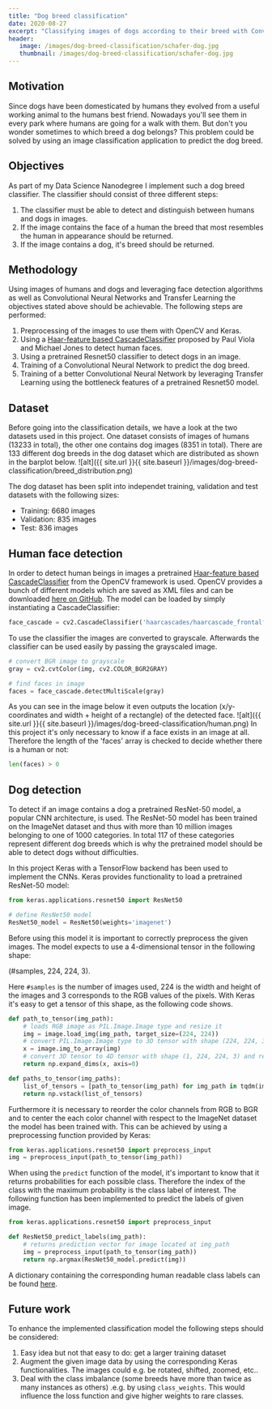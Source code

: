 ```yaml
---
title: "Dog breed classification"
date: 2020-08-27
excerpt: "Classifying images of dogs according to their breed with Convolutional Neural Networks (CNN)"
header:
   image: /images/dog-breed-classification/schafer-dog.jpg
   thumbnail: /images/dog-breed-classification/schafer-dog.jpg
---
```


## Motivation
Since dogs have been domesticated by humans they evolved from a useful working animal to the humans best friend. 
Nowadays you'll see them in every park where humans are going for a walk with them. But don't you wonder sometimes to which breed a dog belongs? This problem could be solved by using an image classification application to predict the dog breed.

## Objectives
As part of my Data Science Nanodegree I implement such a dog breed classifier. The classifier should consist of three different steps:

1. The classifier must be able to detect and distinguish between humans and dogs in images.
2. If the image contains the face of a human the breed that most resembles the human in appearance should be returned.
2. If the image contains a dog, it's breed should be returned.


## Methodology
Using images of humans and dogs and leveraging face detection algorithms as well as Convolutional Neural Networks and Transfer Learning the objectives stated above should be achievable. The following steps are performed:
1. Preprocessing of the images to use them with OpenCV and Keras.
2. Using a <a href="https://docs.opencv.org/3.4/db/d28/tutorial_cascade_classifier.html">Haar-feature based CascadeClassifier</a> proposed by Paul Viola and Michael Jones to detect human faces. 
3. Using a pretrained Resnet50 classifier to detect dogs in an image.
4. Training of a Convolutional Neural Network to predict the dog breed.
5. Training of a better Convolutional Neural Network by leveraging Transfer Learning using the bottleneck features of a pretrained Resnet50 model.


## Dataset
Before going into the classification details, we have a look at the two datasets used in this project. One dataset consists of images of humans (13233 in total), the other one contains dog images (8351 in total).
There are 133 different dog breeds in the dog dataset which are distributed as shown in the barplot below.
![alt]({{ site.url }}{{ site.baseurl }}/images/dog-breed-classification/breed_distribution.png)


The dog dataset has been split into independet training, validation and test datasets with the following sizes:
* Training: 6680 images
* Validation: 835 images
* Test: 836 images


## Human face detection
In order to detect human beings in images a pretrained <a href="https://docs.opencv.org/3.4/db/d28/tutorial_cascade_classifier.html">Haar-feature based CascadeClassifier</a> from the OpenCV framework is used. OpenCV provides a bunch of different models which are saved as XML files and can be downloaded <a href="https://github.com/opencv/opencv/tree/master/data">here on GitHub</a>. The model can be loaded by simply instantiating a CascadeClassifier:
```python
face_cascade = cv2.CascadeClassifier('haarcascades/haarcascade_frontalface_alt.xml')
```

To use the classifier the images are converted to grayscale. Afterwards the classifier can be used easily by passing the grayscaled image. 
```python
# convert BGR image to grayscale
gray = cv2.cvtColor(img, cv2.COLOR_BGR2GRAY)

# find faces in image
faces = face_cascade.detectMultiScale(gray)

```
As you can see in the image below it even outputs the location (x/y-coordinates and width + height of a rectangle) of the detected face.
![alt]({{ site.url }}{{ site.baseurl }}/images/dog-breed-classification/human.png)
In this project it's only necessary to know if a face exists in an image at all. Therefore the length of the 'faces' array is checked to decide whether there is a human or not:
```python
len(faces) > 0
```

## Dog detection
To detect if an image contains a dog a pretrained ResNet-50 model, a popular CNN architecture, is used. The ResNet-50 model has been trained on the ImageNet dataset and thus with more than 10 million images belonging to one of 1000 categories. In total 117 of these categories represent different dog breeds which is why the pretrained model should be able to detect dogs without difficulties.

In this project Keras with a TensorFlow backend has been used to implement the CNNs. Keras provides functionality to load a pretrained ResNet-50 model:
```python
from keras.applications.resnet50 import ResNet50

# define ResNet50 model
ResNet50_model = ResNet50(weights='imagenet')
```
Before using this model it is important to correctly preprocess the given images. The model expects to use a 4-dimensional tensor in the following shape:

  (#samples, 224, 224, 3).

Here <code>#samples</code> is the number of images used, 224 is the width and height of the images and 3 corresponds to the RGB values of the pixels.
With Keras it's easy to get a tensor of this shape, as the following code shows.
```python
def path_to_tensor(img_path):
    # loads RGB image as PIL.Image.Image type and resize it
    img = image.load_img(img_path, target_size=(224, 224))
    # convert PIL.Image.Image type to 3D tensor with shape (224, 224, 3)
    x = image.img_to_array(img)
    # convert 3D tensor to 4D tensor with shape (1, 224, 224, 3) and return 4D tensor
    return np.expand_dims(x, axis=0)

def paths_to_tensor(img_paths):
    list_of_tensors = [path_to_tensor(img_path) for img_path in tqdm(img_paths)]
    return np.vstack(list_of_tensors)
```

Furthermore it is necessary to reorder the color channels from RGB to BGR and to center the each color channel with respect to the ImageNet dataset the model has been trained with. This can be achieved by using a preprocessing function provided by Keras:
```python
from keras.applications.resnet50 import preprocess_input
img = preprocess_input(path_to_tensor(img_path))
```

When using the <code>predict</code> function of the model, it's important to know that it returns probabilities for each possible class. Therefore the index of the class with the maximum probability is the class label of interest. The following function has been implemented to predict the labels of given image.
```python
from keras.applications.resnet50 import preprocess_input

def ResNet50_predict_labels(img_path):
    # returns prediction vector for image located at img_path
    img = preprocess_input(path_to_tensor(img_path))
    return np.argmax(ResNet50_model.predict(img))
```
A dictionary containing the corresponding human readable class labels can be found <a href="https://gist.github.com/yrevar/942d3a0ac09ec9e5eb3a">here</a>.


## Future work
To enhance the implemented classification model the following steps should be considered:
1. Easy idea but not that easy to do: get a larger training dataset
2. Augment the given image data by using the corresponding Keras functionalities. The images could e.g. be rotated, shifted, zoomed, etc..
3. Deal with the class imbalance (some breeds have more than twice as many instances as others) .e.g. by using <code>class_weights</code>. This would influence the loss function and give higher weights to rare classes.
